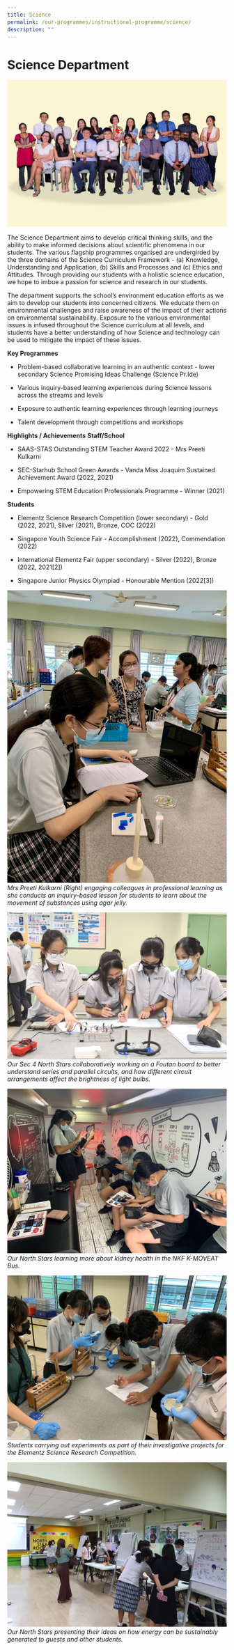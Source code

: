 ```yaml
---
title: Science
permalink: /our-programmes/instructional-programme/science/
description: ""
---
```

#  Science Department
![](/images/2023%20%20%20Science/science_2023.jpg)

The Science Department aims to develop critical thinking skills, and the ability to make informed decisions about scientific phenomena in our students. The various flagship programmes organised are undergirded by the three domains of the Science Curriculum Framework - (a) Knowledge, Understanding and Application, (b) Skills and Processes and (c) Ethics and Attitudes. Through providing our students with a holistic science education, we hope to imbue a passion for science and research in our students.

The department supports the school’s environment education efforts as we aim to develop our students into concerned citizens. We educate them on environmental challenges and raise awareness of the impact of their actions on environmental sustainability. Exposure to the various environmental issues is infused throughout the Science curriculum at all levels, and students have a better understanding of how Science and technology can be used to mitigate the impact of these issues.


**Key Programmes**
*   Problem-based collaborative learning in an authentic context - lower secondary Science Promising Ideas Challenge (Science Pr.Ide)
    
*   Various inquiry-based learning experiences during Science lessons across the streams and levels
    
*   Exposure to authentic learning experiences through learning journeys
    
*   Talent development through competitions and workshops
    

**Highlights / Achievements**
**Staff/School**
*   SAAS-STAS Outstanding STEM Teacher Award 2022 - Mrs Preeti Kulkarni
    
*   SEC-Starhub School Green Awards - Vanda Miss Joaquim Sustained Achievement Award (2022, 2021)
    
*   Empowering STEM Education Professionals Programme - Winner (2021)
    
  
**Students**

*   Elementz Science Research Competition (lower secondary) - Gold (2022, 2021), Silver (2021), Bronze, COC (2022)
    
*   Singapore Youth Science Fair - Accomplishment (2022), Commendation (2022)
    
*   International Elementz Fair (upper secondary) - Silver (2022), Bronze (2022, 2021\[2\])
    
*   Singapore Junior Physics Olympiad - Honourable Mention (2022\[3\])

![](/images/2023%20%20%20Science/picture%201a.jpg)
*Mrs Preeti Kulkarni (Right) engaging colleagues in professional learning as she conducts an inquiry-based lesson for students to learn about the movement of substances using agar jelly.*

![](/images/2023%20%20%20Science/picture%201b.jpg)
*Our Sec 4 North Stars collaboratively working on a Foutan board to better understand series and parallel circuits, and how different circuit arrangements affect the brightness of light bulbs.*

![](/images/2023%20%20%20Science/picture%202.jpeg)
*Our North Stars learning more about kidney health in the NKF K-MOVEAT Bus.*

![](/images/2023%20%20%20Science/picture%203.JPG)
*Students carrying out experiments as part of their investigative projects for the Elementz Science Research Competition.*

![](/images/2023%20%20%20Science/picture%204.jpg)
*Our North Stars presenting their ideas on how energy can be sustainably generated to guests and other students.*